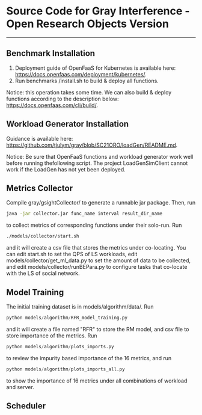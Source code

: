 # Source Code for Gray Interference - Open Research Objects Version
---
## Benchmark Installation
1. Deployment guide of OpenFaaS for Kubernetes is available here: https://docs.openfaas.com/deployment/kubernetes/.
2. Run benchmarks /install.sh to build & deploy all functions.

Notice: this operation takes some time.
We can also build & deploy functions according to the description below: https://docs.openfaas.com/cli/build/.

## Workload Generator Installation
Guidance is available here: https://github.com/tjulym/gray/blob/SC21ORO/loadGen/README.md.

Notice: Be sure that OpenFaaS functions and workload generator work well before running thefollowing script. The project LoadGenSimClient cannot work if the LoadGen has not yet been deployed.

## Metrics Collector
Compile gray/gsightCollector/ to generate a runnable jar package. Then, run
```bash
java -jar collector.jar func_name interval result_dir_name 
```
to collect metrics of corresponding functions under their solo-run. Run 
```bash
./models/collector/start.sh
```
and it will create a csv file that stores the metrics under co-locating. You can edit start.sh to set the QPS of LS workloads, edit models/collector/get_ml_data.py to set the amount of data to be collected, and edit models/collector/runBEPara.py to configure tasks that co-locate with the LS of social network.

## Model Training
The initial training dataset is in models/algorithm/data/. Run 
```python
python models/algorithm/RFR_model_training.py
```
and it will create a file named "RFR" to store the RM model, and csv file to store importance of the metrics.
Run 
```python
python models/algorithm/plots_imports.py
```
to review the impurity based importance of the 16 metrics, and run 
```python
python models/algorithm/plots_imports_all.py
```
to show the importance of 16 metrics under all combinations of workload and server.

## Scheduler
